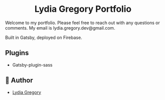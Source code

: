 <!-- <p align="center">
  <a href="https://www.linkedin.com/in/lydia-gregory/">
    <img alt="LG logo" src="./src/images/ribbonlogo_4.png" width="60" />
  </a>
</p> -->
<h1 align="center">
  Lydia Gregory Portfolio
</h1>
Welcome to my portfolio. Please feel free to reach out with any questions or comments. My email is lydia.gregory.dev@gmail.com.

Built in Gatsby, deployed on Firebase.

## Plugins
* Gatsby-plugin-sass

## 💫 Author

* [Lydia Gregory](https://www.linkedin.com/in/lydia-gregory/)
